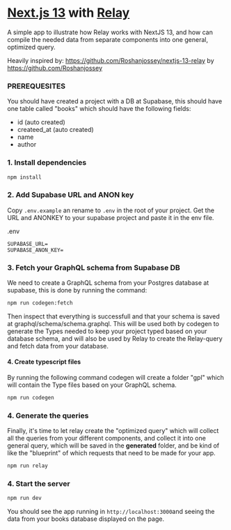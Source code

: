 # [Next.js 13](https://beta.nextjs.org/) with [Relay](https://relay.dev/)

A simple app to illustrate how Relay works with NextJS 13, and how can compile the needed data from separate components into one general, optimized query.

Heavily inspired by: https://github.com/Roshanjossey/nextjs-13-relay by https://github.com/Roshanjossey


### PREREQUESITES
You should have created a project with a DB at Supabase, this should have one table called "books" which should have the following fields:
* id (auto created)
* createed_at (auto created)
* name
* author


### 1. Install dependencies
```bash
npm install
```

### 2. Add Supabase URL and ANON key
Copy `.env.example` an rename to `.env` in the root of your project. Get the URL and ANONKEY to your supabase project and paste it in the env file.

.env
```env
SUPABASE_URL=
SUPABASE_ANON_KEY=
```


### 3. Fetch your GraphQL schema from Supabase DB
We need to create a GraphQL schema from your Postgres database at supabase, this is done by running the command:
```bash
npm run codegen:fetch
```
Then inspect that everything is successfull and that your schema is saved at graphql/schema/schema.graphql.
This will be used both by codegen to generate the Types needed to keep your project typed based on your database schema, and will also be used by Relay to create the Relay-query and fetch data from your database.

#### 4. Create typescript files
By running the following command codegen will create a folder "gpl" which will contain the Type files based on your GraphQL schema.
```bash
npm run codegen
```

### 4. Generate the queries
Finally, it's time to let relay create the "optimized query" which will collect all the queries from your different components, and collect it into one general query, which will be saved in the __generated__ folder, and be kind of like the "blueprint" of which requests that need to be made for your app.

```bash
npm run relay
```

### 4. Start the server
```bash
npm run dev
```


You should see the app running in `http://localhost:3000`and seeing the data from your books database displayed on the page.

